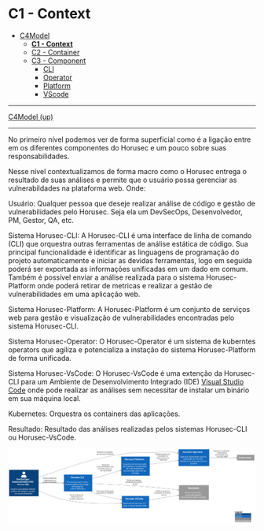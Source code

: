 # C1 - Context

* [C4Model](/docs/README.md)
  * [**C1 - Context**](/docs/C1%20-%20Context/README.md)
  * [C2 - Container](/docs/C2%20-%20Container/README.md)
  * [C3 - Component](/docs/C3%20-%20Component/README.md)
    * [CLI](/docs/C3%20-%20Component/CLI/README.md)
    * [Operator](/docs/C3%20-%20Component/Operator/README.md)
    * [Platform](/docs/C3%20-%20Component/Platform/README.md)
    * [VScode](/docs/C3%20-%20Component/VScode/README.md)

---

[C4Model (up)](/docs/README.md)

---

No primeiro nível podemos ver de forma superficial como é a ligação entre em os diferentes componentes do Horusec e um pouco sobre suas responsabilidades.

Nesse nível contextualizamos de forma macro como o Horusec entrega o resultado de suas análises e permite que o usuário possa gerenciar as vulnerabildades na plataforma web. Onde:

Usuário: Qualquer pessoa que deseje realizar análise de código e gestão de vulnerabilidades pelo Horusec. Seja ela um DevSecOps, Desenvolvedor, PM, Gestor, QA, etc.

Sistema Horusec-CLI: A Horusec-CLI é uma interface de linha de comando (CLI) que orquestra outras ferramentas de análise estática de código. Sua principal funcionalidade é identificar as linguagens de programação do projeto automaticamente e iniciar as devidas ferramentas, logo em seguida poderá ser exportada as informações unificadas em um dado em comum. Também é possível enviar a análise realizada para o sistema Horusec-Platform onde poderá retirar de metricas e realizar a gestão de vulnerabilidades em uma aplicação web.

Sistema Horusec-Platform: A Horusec-Platform é um conjunto de serviços web para gestão e visualização de vulnerabilidades encontradas pelo sistema Horusec-CLI.

Sistema Horusec-Operator: O Horusec-Operator é um sistema de kuberntes operators que agiliza e potencializa a instação do sistema Horusec-Platform de forma unificada.

Sistema Horusec-VsCode: O Horusec-VsCode é uma extenção da Horusec-CLI para um Ambiente de Desenvolvimento Integrado (IDE) [Visual Studio Code](https://code.visualstudio.com/) onde pode realizar as análises sem necessitar de instalar um binário em sua máquina local.

Kubernetes: Orquestra os containers das aplicações.

Resultado: Resultado das análises realizadas pelos sistemas Horusec-CLI ou Horusec-VsCode.



![diagram](c1.svg)